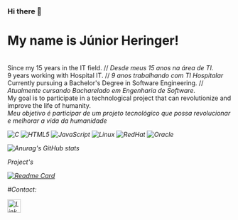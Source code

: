 ### Hi there 👋

# My name is Júnior Heringer!

<br> Since my 15 years in the IT field. </b> // <i> Desde meus 15 anos na área de TI. </i>
<br> 9 years working with Hospital IT. // <i> 9 anos trabalhando com TI Hospitalar </i>
<br> Currently pursuing a Bachelor's Degree in Software Engineering. // <i> Atualmente cursando Bacharelado em Engenharia de Software.</i>
<br> My goal is to participate in a technological project that can revolutionize and improve the life of humanity. 
<br> <i> Meu objetivo é participar de um projeto tecnológico que possa revolucionar e melhorar a vida da humanidade



![C](https://img.shields.io/badge/C-00599C?style=for-the-badge&logo=c&logoColor=white)
![HTML5](https://img.shields.io/badge/HTML5-E34F26?style=for-the-badge&logo=html5&logoColor=white)
![JavaScript](https://img.shields.io/badge/JavaScript-323330?style=for-the-badge&logo=javascript&logoColor=F7DF1E)
![Linux](https://img.shields.io/badge/Linux-FCC624?style=for-the-badge&logo=linux&logoColor=black)
![RedHat](https://img.shields.io/badge/Red%20Hat-EE0000?style=for-the-badge&logo=redhat&logoColor=white)
![Oracle](https://img.shields.io/badge/Oracle-F80000?style=for-the-badge&logo=Oracle&logoColor=whit)



![Anurag's GitHub stats](https://github-readme-stats.vercel.app/api?username=juniorheringer&show_icons=true&theme=radical)



Project's

[![Readme Card](https://github-readme-stats.vercel.app/api/pin/?username=juniorheringer&repo=resume-cv)](https://github.com/anuraghazra/github-readme-stats)


#Contact:

[<img src='https://img.shields.io/badge/LinkedIn-0077B5?style=for-the-badge&logo=linkedin&logoColor=white' alt='Linkedin' height='30'>](linkedin.com/in/júnior-heringer-82b52863)
